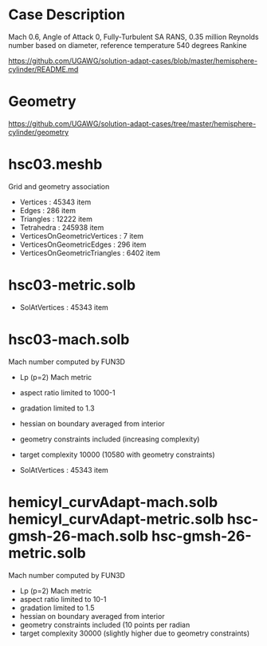 
# Case Description

Mach 0.6, Angle of Attack 0, Fully-Turbulent SA RANS, 0.35 million Reynolds number based on diameter, reference temperature 540 degrees Rankine

https://github.com/UGAWG/solution-adapt-cases/blob/master/hemisphere-cylinder/README.md

# Geometry

https://github.com/UGAWG/solution-adapt-cases/tree/master/hemisphere-cylinder/geometry

# hsc03.meshb

Grid and geometry association

- Vertices : 45343 item
- Edges : 286 item
- Triangles : 12222 item
- Tetrahedra : 245938 item
- VerticesOnGeometricVertices : 7 item
- VerticesOnGeometricEdges : 296 item
- VerticesOnGeometricTriangles : 6402 item

# hsc03-metric.solb

- SolAtVertices : 45343 item

# hsc03-mach.solb

Mach number computed by FUN3D
- Lp (p=2) Mach metric
- aspect ratio limited to 1000-1
- gradation limited to 1.3
- hessian on boundary averaged from interior
- geometry constraints included (increasing complexity)
- target complexity 10000 (10580 with geometry constraints)

- SolAtVertices : 45343 item

# hemicyl_curvAdapt-mach.solb hemicyl_curvAdapt-metric.solb hsc-gmsh-26-mach.solb hsc-gmsh-26-metric.solb

Mach number computed by FUN3D
- Lp (p=2) Mach metric
- aspect ratio limited to 10-1
- gradation limited to 1.5
- hessian on boundary averaged from interior
- geometry constraints included (10 points per radian
- target complexity 30000 (slightly higher due to geometry constraints)

